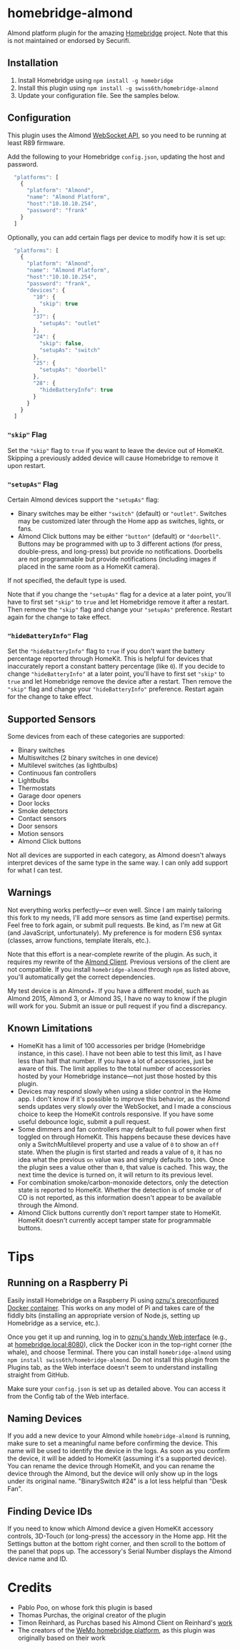 # homebridge-almond

Almond platform plugin for the amazing [Homebridge](https://github.com/nfarina/homebridge) project. Note that this is not maintained or endorsed by Securifi.

## Installation

1. Install Homebridge using `npm install -g homebridge`
2. Install this plugin using `npm install -g swiss6th/homebridge-almond`
3. Update your configuration file. See the samples below.

## Configuration

This plugin uses the Almond [WebSocket API](https://wiki.securifi.com/index.php/Websockets_Documentation#Devicelist), so you need to be running at least R89 firmware.

Add the following to your Homebridge `config.json`, updating the host and password.

```javascript
  "platforms": [
    {
      "platform": "Almond",
      "name": "Almond Platform",
      "host":"10.10.10.254",
      "password": "frank"
    }
  ]
```

Optionally, you can add certain flags per device to modify how it is set up:

```javascript
  "platforms": [
    {
      "platform": "Almond",
      "name": "Almond Platform",
      "host":"10.10.10.254",
      "password": "frank",
      "devices": {
        "10": {
          "skip": true
        },
        "37": {
          "setupAs": "outlet"
        },
        "24": {
          "skip": false,
          "setupAs": "switch"
        },
        "25": {
          "setupAs": "doorbell"
        },
        "28": {
          "hideBatteryInfo": true
        }
      }
    }
  ]
```

### `"skip"` Flag

Set the `"skip"` flag to `true` if you want to leave the device out of HomeKit. Skipping a previously added device will cause Homebridge to remove it upon restart.

### `"setupAs"` Flag

Certain Almond devices support the `"setupAs"` flag:

- Binary switches may be either `"switch"` (default) or `"outlet"`. Switches may be customized later through the Home app as switches, lights, or fans.
- Almond Click buttons may be either `"button"` (default) or `"doorbell"`. Buttons may be programmed with up to 3 different actions (for press, double-press, and long-press) but provide no notifications. Doorbells are not programmable but provide notifications (including images if placed in the same room as a HomeKit camera).

If not specified, the default type is used.

Note that if you change the `"setupAs"` flag for a device at a later point, you'll have to first set `"skip"` to `true` and let Homebridge remove it after a restart. Then remove the `"skip"` flag and change your `"setupAs"` preference. Restart again for the change to take effect.

### `"hideBatteryInfo"` Flag

Set the `"hideBatteryInfo"` flag to `true` if you don't want the battery percentage reported through HomeKit. This is helpful for devices that inaccurately report a constant battery percentage (like `0`). If you decide to change `"hideBatteryInfo"` at a later point, you'll have to first set `"skip"` to `true` and let Homebridge remove the device after a restart. Then remove the `"skip"` flag and change your `"hideBatteryInfo"` preference. Restart again for the change to take effect.

## Supported Sensors

Some devices from each of these categories are supported:

- Binary switches
- Multiswitches (2 binary switches in one device)
- Multilevel switches (as lightbulbs)
- Continuous fan controllers
- Lightbulbs
- Thermostats
- Garage door openers
- Door locks
- Smoke detectors
- Contact sensors
- Door sensors
- Motion sensors
- Almond Click buttons

Not all devices are supported in each category, as Almond doesn't always interpret devices of the same type in the same way. I can only add support for what I can test.

## Warnings

Not everything works perfectly—or even well. Since I am mainly tailoring this fork to my needs, I'll add more sensors as time (and expertise) permits. Feel free to fork again, or submit pull requests. Be kind, as I'm new at Git (and JavaScript, unfortunately). My preference is for modern ES6 syntax (classes, arrow functions, template literals, etc.).

Note that this effort is a near-complete rewrite of the plugin. As such, it requires my rewrite of the [Almond Client](https://github.com/swiss6th/almond-client). Previous versions of the client are not compatible. If you install `homebridge-almond` through `npm` as listed above, you'll automatically get the correct dependencies.

My test device is an Almond+. If you have a different model, such as Almond 2015, Almond 3, or Almond 3S, I have no way to know if the plugin will work for you. Submit an issue or pull request if you find a discrepancy.

## Known Limitations

- HomeKit has a limit of 100 accessories per bridge (Homebridge instance, in this case). I have not been able to test this limit, as I have less than half that number. If you have a lot of accessories, just be aware of this. The limit applies to the total number of accessories hosted by your Homebridge instance—not just those hosted by this plugin.
- Devices may respond slowly when using a slider control in the Home app. I don't know if it's possible to improve this behavior, as the Almond sends updates very slowly over the WebSocket, and I made a conscious choice to keep the HomeKit controls responsive. If you have some useful debounce logic, submit a pull request.
- Some dimmers and fan controllers may default to full power when first toggled on through HomeKit. This happens because these devices have only a SwitchMultilevel property and use a value of `0` to show an `off` state. When the plugin is first started and reads a value of `0`, it has no idea what the previous `on` value was and simply defaults to `100%`. Once the plugin sees a value other than `0`, that value is cached. This way, the next time the device is turned on, it will return to its previous level.
- For combination smoke/carbon-monoxide detectors, only the detection state is reported to HomeKit. Whether the detection is of smoke or of CO is not reported, as this information doesn't appear to be available through the Almond.
- Almond Click buttons currently don't report tamper state to HomeKit. HomeKit doesn't currently accept tamper state for programmable buttons.

# Tips

## Running on a Raspberry Pi

Easily install Homebridge on a Raspberry Pi using [oznu's preconfigured Docker container](https://github.com/oznu/docker-homebridge/wiki/Homebridge-on-Raspberry-Pi). This works on any model of Pi and takes care of the fiddly bits (installing an appropriate version of Node.js, setting up Homebridge as a service, etc.).

Once you get it up and running, log in to [oznu's handy Web interface](https://github.com/oznu/homebridge-config-ui-x) (e.g., at [homebridge.local:8080](http://homebridge.local:8080)), click the Docker icon in the top-right corner (the whale), and choose Terminal. There you can install `homebridge-almond` using `npm install swiss6th/homebridge-almond`. Do not install this plugin from the Plugins tab, as the Web interface doesn't seem to understand installing straight from GitHub.

Make sure your `config.json` is set up as detailed above. You can access it from the Config tab of the Web interface.

## Naming Devices

If you add a new device to your Almond while `homebridge-almond` is running, make sure to set a meaningful name before confirming the device. This name will be used to identify the device in the logs. As soon as you confirm the device, it will be added to HomeKit (assuming it's a supported device). You can rename the device through HomeKit, and you can rename the device through the Almond, but the device will only show up in the logs under its original name. "BinarySwitch #24" is a lot less helpful than "Desk Fan".

## Finding Device IDs

If you need to know which Almond device a given HomeKit accessory controls, 3D-Touch (or long-press) the accessory in the Home app. Hit the Settings button at the bottom right corner, and then scroll to the bottom of the panel that pops up. The accessory's Serial Number displays the Almond device name and ID.

# Credits
- Pablo Poo, on whose fork this plugin is based
- Thomas Purchas, the original creator of the plugin
- Timon Reinhard, as Purchas based his Almond Client on Reinhard's [work](https://github.com/timonreinhard/wemo-client)
- The creators of the [WeMo homebridge platform](https://github.com/rudders/homebridge-platform-wemo), as this plugin was originally based on their work